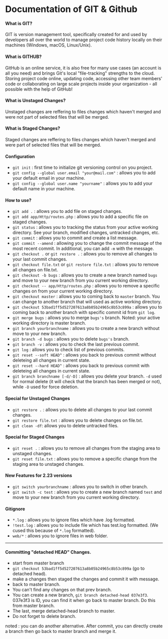 # Documentation of GIT & Github

#### What is GIT?

GIT is version management tool, specifically created for and used by developers all over the world to manage project code history locally on their machines (Windows, macOS, Linux/Unix).

#### What is GITHUB?

GitHub is an online service, it is also free for many use cases (an account is all you need) and brings Git's local "file-tracking" strengths to the cloud. Storing project code online, updating code, accessing other team members' code or collaborating on large scale projects inside your organization - all possible with the help of GitHub!

#### What is Unstaged Changes?

Unstaged changes are reffering to files changes which haven't merged and were not part of selected files that will be merged.

#### What is Staged Changes?

Staged changes are reffering to files changes which haven't merged and were part of selected files that will be merged.

#### Configuration

- `git init` : first time to initialize git versioning control on you project.
- `git config --global user.email "your@mail.com"` : allows you to add your default email in your machine.
- `git config --global user.name "yourname"` : allows you to add your default name in your machine.

#### How to use?

- `git add .` : allows you to add file on staged changes.
- `git add app/Http/routes.php` : allows you to add a specific file on staged changes.
- `git status` : allows you to tracking the status from your active working directory. See your branch, modified changes, untracked changes, etc.
- `git commit` : allows you to commit and create a list message.
- `git commit --amend` : allowing you to change the commit message of the most recent commit. In additional, you can add `-m` with the message.
- `git checkout .` or `git restore .` : allows you to remove all changes to your last commit changes.
- `git checkout file.txt` or `git restore file.txt` : allows you to remove all changes on file.txt.
- `git checkout -b bugs` : allows you to create a new branch named `bugs` and move to your new branch from you current working directory.
- `git checkout -- app/Http/routes.php` : allows you to remove a specific changes on from your current working directory.
- `git checkout master` : allows you to coming back to `master` branch. You can change to another branch that will used as active working directory.
- `git checkout 53bad1ff5d527207613a8b05b24965c8b53c899a` : allows you to coming back to another branch with specific commit id from `git log`.
- `git merge bugs` : allows you to merge `bugs's` branch. Noted: your active working directory is master branch.
- `git branch yourbranchname` : allows you to create a new branch without move to your new branch.
- `git branch -d bugs` : allows you to delete `bugs's` branch.
- `git branch -v` : allows you to check the last previous commit.
- `git log` : allows you to check list of previous commits.
- `git reset --soft HEAD^` : allows you back to previous commit without deleteing all changes in current state.
- `git reset --hard HEAD^` : allows you back to previous commit with deleteing all changes in current state.
- `git branch branchname [-d/-D]` : allows you delete your branch. `-d` used for normal delete (it will check that the branch has been merged or not), while `-D` used for force deletion.

#### Special for Unstaged Changes

- `git restore .` : allows you to delete all changes to your last commit changes.
- `git restore file.txt` : allows you to delete changes on file.txt.
- `git clean -df`: allows you to delete untracked files.

#### Special for Staged Changes

- `git reset .` : allows you to remove all changes from the staging area to unstaged changes.
- `git reset file.txt` : allows you to remove a specific change from the staging area to unstaged changes.

#### New Features for 2.23 versions

- `git switch yourbranchname` : allows you to switch in other branch.
- `git switch -c test` : allows you to create a new branch named `test` and move to your new branch from you current working directory.

#### Gitignore
- `*.log` : allows you to ignore files which have .log formatted.
- `!test.log` : allows you to include file which has test.log formatted. (We cused this because of `*.log` formatted).
- `web/*` : allows you to ignore files in web folder.

*** 
#### Committing "detached HEAD" Changes.
- start from master branch
- `git checkout 53bad1ff5d527207613a8b05b24965c8b53c899a` (go to detached head).
- make a changes then staged the changes and commit it with message.
- back to master branch.
- You can't find any changes on that prev branch.
- You can create a new branch, `git branch detached-head 037e3f3`.  037e3f3 is ID, you can find it when go back to master branch. Do this from master branch.
- The last, merge detached-head branch to master.
- Do not forget to delete branch.

noted : you can do another alternative. After commit, you can directly create a branch then go back to master branch and merge it.
